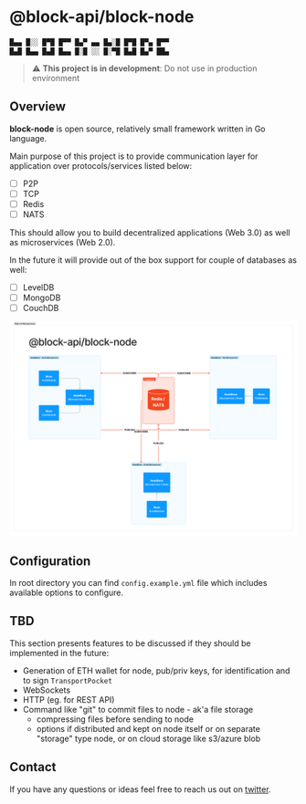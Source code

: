 # @block-api/block-node

```text
█▄▄ █░░ █▀█ █▀▀ █▄▀ ▄▄ █▄░█ █▀█ █▀▄ █▀▀
█▄█ █▄▄ █▄█ █▄▄ █░█ ░░ █░▀█ █▄█ █▄▀ ██▄
```

> :warning: **This project is in development**: Do not use in production environment

## Overview

**block-node** is open source, relatively small framework written in Go language.

Main purpose of this project is to provide communication layer for application over protocols/services listed below:

- [ ] P2P
- [ ] TCP
- [ ] Redis
- [ ] NATS

This should allow you to build decentralized applications (Web 3.0) as well as microservices (Web 2.0).

In the future it will provide out of the box support for couple of databases as well:

- [ ] LevelDB
- [ ] MongoDB
- [ ] CouchDB

![image](./docs/images/block_node_web20.png)

## Configuration

In root directory you can find `config.example.yml` file which includes available options to configure.

## TBD

This section presents features to be discussed if they should be implemented in the future:

- Generation of ETH wallet for node, pub/priv keys, for identification and to sign `TransportPocket`
- WebSockets
- HTTP (eg. for REST API)
- Command like "git" to commit files to node - ak'a file storage
  - compressing files before sending to node
  - options if distributed and kept on node itself or on separate "storage" type node, or on cloud storage like s3/azure blob

## Contact

If you have any questions or ideas feel free to reach us out on [twitter](https://twitter.com/blockapi_dev).
